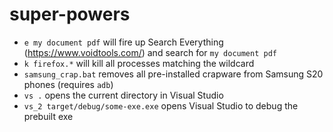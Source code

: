 # super-powers

 * `e my document pdf` will fire up Search Everything (https://www.voidtools.com/) and search for `my document pdf`
 * `k firefox.*` will kill all processes matching the wildcard
 * `samsung_crap.bat` removes all pre-installed crapware from Samsung S20 phones (requires `adb`)
 * `vs .` opens the current directory in Visual Studio
 * `vs_2 target/debug/some-exe.exe` opens Visual Studio to debug the prebuilt exe
